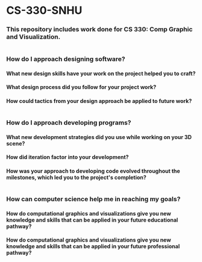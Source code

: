 # CS-330-SNHU
### This repository includes work done for CS 330: Comp Graphic and Visualization.
#
### How do I approach designing software?
#### What new design skills have your work on the project helped you to craft?

#### What design process did you follow for your project work?

#### How could tactics from your design approach be applied to future work?
#

### How do I approach developing programs?
#### What new development strategies did you use while working on your 3D scene?

#### How did iteration factor into your development?

#### How was your approach to developing code evolved throughout the milestones, which led you to the project's completion?
#

### How can computer science help me in reaching my goals?
#### How do computational graphics and visualizations give you new knowledge and skills that can be applied in your future educational pathway?

#### How do computational graphics and visualizations give you new knowledge and skills that can be applied in your future professional pathway?

